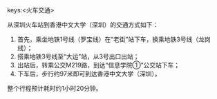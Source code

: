 keys:<火车交通>


从深圳火车站到香港中文大学（深圳）的交通方式如下：

1. 首先，乘坐地铁1号线（罗宝线）在“老街”站下车，换乘地铁3号线（龙岗线）；
2. 搭乘地铁3号线至“大运”站，从3号出口出站；
3. 出站后，转乘公交M219路，到达“信息学院①”公交站下车；
4. 下车后，步行约97米即可到达香港中文大学（深圳）。

整个行程预计耗时约1小时20分钟。